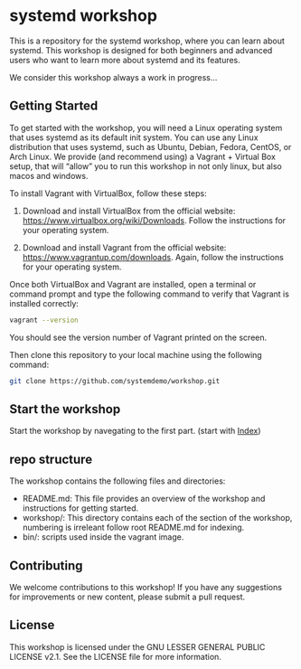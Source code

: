 # systemd workshop

This is a repository for the systemd workshop, where you can learn about systemd. This workshop is designed for both beginners and advanced users who want to learn more about systemd and its features. 

We consider this workshop always a work in progress...

## Getting Started

To get started with the workshop, you will need a Linux operating system that uses systemd as its default init system. You can use any Linux distribution that uses systemd, such as Ubuntu, Debian, Fedora, CentOS, or Arch Linux. We provide (and recommend using) a Vagrant + Virtual Box setup, that will “allow” you to run this workshop in not only linux, but also macos and windows.


To install Vagrant with VirtualBox, follow these steps:

1. Download and install VirtualBox from the official website: https://www.virtualbox.org/wiki/Downloads. Follow the instructions for your operating system.

2. Download and install Vagrant from the official website: https://www.vagrantup.com/downloads. Again, follow the instructions for your operating system.

Once both VirtualBox and Vagrant are installed, open a terminal or command prompt and type the following command to verify that Vagrant is installed correctly:


```bash
vagrant --version
```

You should see the version number of Vagrant printed on the screen.


Then clone this repository to your local machine using the following command:

```bash
git clone https://github.com/systemdemo/workshop.git
```

## Start the workshop 

Start the workshop by navegating to the first part. (start with [Index](workshop/README.md))

## repo structure

The workshop contains the following files and directories:

* README.md: This file provides an overview of the workshop and instructions for getting started.
* workshop/: This directory contains each of the section of the workshop, numbering is irreleant follow root README.md for indexing.
* bin/: scripts used inside the vagrant image.


## Contributing

We welcome contributions to this workshop! If you have any suggestions for improvements or new content, please submit a pull request.

## License
This workshop is licensed under the GNU LESSER GENERAL PUBLIC LICENSE v2.1. See the LICENSE file for more information.